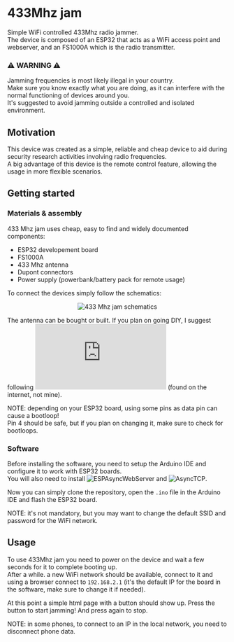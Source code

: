 # 433Mhz jam
Simple WiFi controlled 433Mhz radio jammer.  
The device is composed of an ESP32 that acts as a WiFi access point and webserver, and an FS1000A which is the radio transmitter.  

### ⚠️ WARNING ⚠️
Jamming frequencies is most likely illegal in your country.  
Make sure you know exactly what you are doing, as it can interfere with the normal functioning of devices around you.   
It's suggested to avoid jamming outside a controlled and isolated environment. 

## Motivation
This device was created as a simple, reliable and cheap device to aid during security research activities involving radio frequencies.  
A big advantage of this device is the remote control feature, allowing the usage in more flexible scenarios.

## Getting started
### Materials & assembly
433 Mhz jam uses cheap, easy to find and widely documented components:
  - ESP32 developement board
  - FS1000A
  - 433 Mhz antenna
  - Dupont connectors
  - Power supply (powerbank/battery pack for remote usage)
 
To connect the devices simply follow the schematics:
<p align="center">
  <img src="https://user-images.githubusercontent.com/78535423/200618065-28e11512-7293-4231-9715-651191cd74a3.png" height="400" alt="433 Mhz jam schematics"/>
</p>

The antenna can be bought or built. If you plan on going DIY, I suggest following ![this guide](https://github.com/0xless/433mhz_jam/blob/main/How-to-make-a-Air-Cooled-433MHz-antenna.pdf) (found on the internet, not mine). 

NOTE: depending on your ESP32 board, using some pins as data pin can cause a bootloop!  
Pin 4 should be safe, but if you plan on changing it, make sure to check for bootloops.

### Software
Before installing the software, you need to setup the Arduino IDE and configure it to work with ESP32 boards.  
You will also need to install ![ESPAsyncWebServer](https://github.com/me-no-dev/ESPAsyncWebServer) and ![AsyncTCP](https://github.com/me-no-dev/AsyncTCP).

Now you can simply clone the repository, open the `.ino` file in the Arduino IDE and flash the ESP32 board.

NOTE: it's not mandatory, but you may want to change the default SSID and password for the WiFi network.

## Usage
To use 433Mhz jam you need to power on the device and wait a few seconds for it to complete booting up.  
After a while. a new WiFi network should be available, connect to it and using a browser connect to `192.168.2.1` (it's the default IP for the board in the software, make sure to change it if needed).  

At this point a simple html page with a button should show up. Press the button to start jamming! And press again to stop.

NOTE: in some phones, to connect to an IP in the local network, you need to disconnect phone data.
